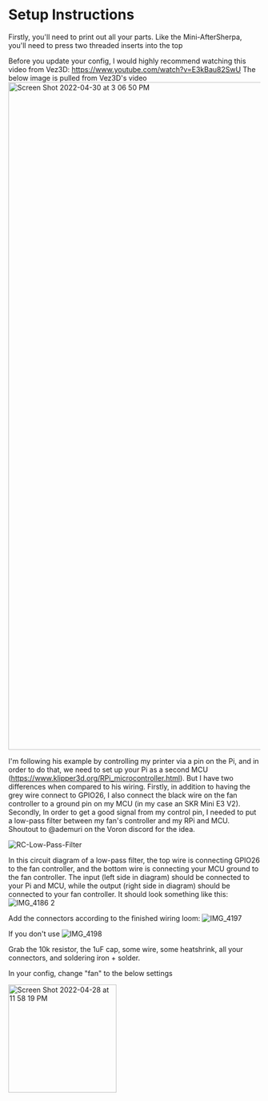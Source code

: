 # Setup Instructions
Firstly, you'll need to print out all your parts. Like the Mini-AfterSherpa, you'll need to press two threaded inserts into the top

Before you update your config, I would highly recommend watching this video from Vez3D: https://www.youtube.com/watch?v=E3kBau82SwU
The below image is pulled from Vez3D's video
<img width="1334" alt="Screen Shot 2022-04-30 at 3 06 50 PM" src="https://user-images.githubusercontent.com/93737816/166124166-685a0327-5af3-42d9-935c-29a4c3455579.png">

I'm following his example by controlling my printer via a pin on the Pi, and in order to do that, we need to set up your Pi as a second MCU (https://www.klipper3d.org/RPi_microcontroller.html). But I have two differences when compared to his wiring. Firstly, in addition to having the grey wire connect to GPIO26, I also connect the black wire on the fan controller to a ground pin on my MCU (in my case an SKR Mini E3 V2). 
Secondly, In order to get a good signal from my control pin, I needed to put a low-pass filter between my fan's controller and my RPi and MCU. Shoutout to @ademuri on the Voron discord for the idea.

![RC-Low-Pass-Filter](https://user-images.githubusercontent.com/93737816/166124358-5a75a4ce-446e-4044-aa16-12f0d58c5985.png)

In this circuit diagram of a low-pass filter, the top wire is connecting GPIO26 to the fan controller, and the bottom wire is connecting your MCU ground to the fan controller. The input (left side in diagram) should be connected to your Pi and MCU, while the output (right side in diagram) should be connected to your fan controller. It should look something like this:
![IMG_4186 2](https://user-images.githubusercontent.com/93737816/166124532-96710c31-637f-4d27-a368-a54e0c64095f.JPG)

Add the connectors according to the finished wiring loom:
![IMG_4197](https://user-images.githubusercontent.com/93737816/166124548-bd6d72f8-fb3f-4af6-bbea-96309f3f34d6.JPG)

If you don't use 
![IMG_4198](https://user-images.githubusercontent.com/93737816/166124560-929e95d8-df47-4fa8-b108-b082f1d60aef.JPG)

Grab the 10k resistor, the 1uF cap, some wire, some heatshrink, all your connectors, and soldering iron + solder.

In your config, change "fan" to the below settings

<img width="216" alt="Screen Shot 2022-04-28 at 11 58 19 PM" src="https://user-images.githubusercontent.com/93737816/165898117-19b03a1c-e4a8-4704-80c5-b39b65fa33c3.png">

